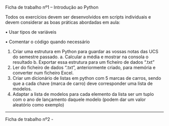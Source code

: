 Ficha de trabalho nº1 – Introdução ao Python 

Todos os exercícios devem ser desenvolvidos em scripts individuais e devem 
considerar as boas práticas abordadas em aula: 

• Usar tipos de variáveis 

• Comentar o código quando necessário 

1) Criar uma estrutura em Python para guardar as vossas notas das UCS do 
semestre passado. 
a. Calcular a média e mostrar na consola o resultado 
b. Exportar essa estrutura para um ficheiro de dados “.txt” 
2) Ler do ficheiro de dados “.txt”, anteriormente criado, para memória e 
converter num ficheiro Excel. 
3) Criar um dicionário de listas em python com 5 marcas de carros, sendo que 
a cada chave (marca de carro) deve corresponder uma lista de modelos. 
4) Adaptar a lista de modelos para cada elemento da lista ser um tuplo com o 
ano de lançamento daquele modelo (podem dar um valor aleatório como 
exemplo)
---------------------------------------------------------------------------------
Ficha de trabalho nº2 - 
